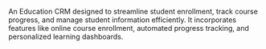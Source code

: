 An Education CRM designed to streamline student enrollment, track course progress, and manage student information efficiently. It incorporates features like online course enrollment, automated progress tracking, and personalized learning dashboards.
